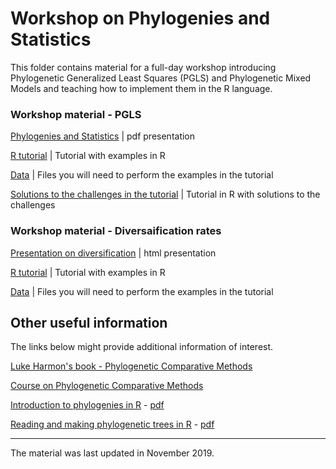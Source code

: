 # Workshop on Phylogenies and Statistics

This folder contains material for a full-day workshop introducing Phylogenetic Generalized Least Squares (PGLS) and Phylogenetic Mixed Models and teaching how to implement them in the R language.

### Workshop material - PGLS

[Phylogenies and Statistics](https://github.com/simjoly/QCBSworkshop2017/blob/master/PGLS_presentation.pdf) | pdf presentation

[R tutorial](http://htmlpreview.github.com/?http://github.com/simjoly/QCBSworkshop2017/blob/master/StatsPhylo.html) | Tutorial with examples in R

[Data](http://github.com/simjoly/QCBSworkshop2017/blob/master/data) | Files you will need to perform the examples in the tutorial

[Solutions to the challenges in the tutorial](http://htmlpreview.github.com/?http://github.com/simjoly/QCBSworkshop2017/blob/master/StatsPhylo.html) | Tutorial in R with solutions to the challenges


### Workshop material - Diversaification rates

[Presentation on diversification](http://htmlpreview.github.com/?https://github.com/simjoly/CourseComparativeMethods/blob/master/lecture7/Slides_Lecture7.html) | html presentation

[R tutorial](http://htmlpreview.github.com/?https://github.com/simjoly/CourseComparativeMethods/blob/master/lecture7/Diversification.html) | Tutorial with examples in R

[Data](https://github.com/simjoly/CourseComparativeMethods/tree/master/lecture7/data) | Files you will need to perform the examples in the tutorial


## Other useful information

The links below might provide additional information of interest.

[Luke Harmon's book - Phylogenetic Comparative Methods](https://lukejharmon.github.io/pcm/)

[Course on Phylogenetic Comparative Methods](http://github.com/simjoly/CourseComparativeMethods/)

[Introduction to phylogenies in R](http://htmlpreview.github.com/?http://github.com/simjoly/CourseComparativeMethods/blob/master/lecture1/Introduction_phylo.html) - [pdf](http://github.com/simjoly/CourseComparativeMethods/blob/master/lecture1/Introduction_phylo.pdf)

[Reading and making phylogenetic trees in R](http://htmlpreview.github.com/?http://github.com/simjoly/CourseComparativeMethods/blob/master/lecture2/PhylogeneticTree.html) - [pdf](http://github.com/simjoly/CourseComparativeMethods/blob/master/lecture2/PhylogeneticTree.pdf)


----

The material was last updated in November 2019.